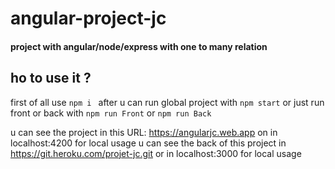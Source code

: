 # angular-project-jc

#### project with angular/node/express with one to many relation 

## ho to use it ? 

first of all use `npm i `
after u can run global project with `npm start` or just run front or back with `npm run Front` or `npm run Back`

u can see the project in this URL: https://angularjc.web.app on in localhost:4200 for local usage
u can see the back of this project in https://git.heroku.com/projet-jc.git or in localhost:3000 for local usage 
